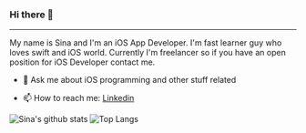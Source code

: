 ### Hi there 👋
----
My name is Sina and I'm an iOS App Developer. I'm fast learner guy who loves swift and iOS world. Currently I'm freelancer so if you have an open position for iOS Developer contact me.

- 💬 Ask me about iOS programming and other stuff related

- 📫 How to reach me: [Linkedin](https://linkedin.com/in/sina-rabiei)

![Sina's github stats](https://github-readme-stats.vercel.app/api?username=nssina&show_icons=true&theme=dark&show_icons=true&count_private=true) ![Top Langs](https://github-readme-stats.vercel.app/api/top-langs/?username=nssina&layout=compact&theme=dark)

